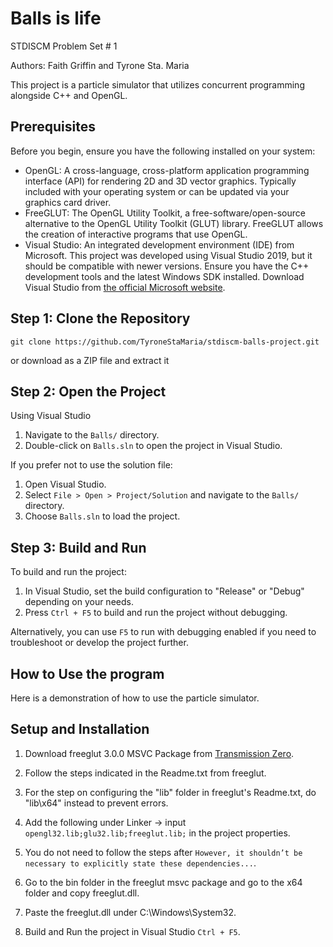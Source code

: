 # Balls is life

STDISCM Problem Set # 1

Authors: Faith Griffin and Tyrone Sta. Maria

This project is a particle simulator that utilizes concurrent programming alongside C++ and OpenGL. 

## Prerequisites

Before you begin, ensure you have the following installed on your system:

- OpenGL: A cross-language, cross-platform application programming interface (API) for rendering 2D and 3D vector graphics. Typically included with your operating system or can be updated via your graphics card driver.
- FreeGLUT: The OpenGL Utility Toolkit, a free-software/open-source alternative to the OpenGL Utility Toolkit (GLUT) library. FreeGLUT allows the creation of interactive programs that use OpenGL.
- Visual Studio: An integrated development environment (IDE) from Microsoft. This project was developed using Visual Studio 2019, but it should be compatible with newer versions. Ensure you have the C++ development tools and the latest Windows SDK installed. Download Visual Studio from [the official Microsoft website](https://visualstudio.microsoft.com/).

## Step 1: Clone the Repository

`git clone https://github.com/TyroneStaMaria/stdiscm-balls-project.git`

or download as a ZIP file and extract it

## Step 2: Open the Project

Using Visual Studio
1. Navigate to the `Balls/` directory.
2. Double-click on `Balls.sln` to open the project in Visual Studio.

If you prefer not to use the solution file:
1. Open Visual Studio.
2. Select `File > Open > Project/Solution` and navigate to the `Balls/` directory.
3. Choose `Balls.sln` to load the project.

## Step 3: Build and Run

To build and run the project:
1. In Visual Studio, set the build configuration to "Release" or "Debug" depending on your needs.
2. Press `Ctrl + F5` to build and run the project without debugging.
   
Alternatively, you can use `F5` to run with debugging enabled if you need to troubleshoot or develop the project further.

## How to Use the program

Here is a demonstration of how to use the particle simulator.

## Setup and Installation

1. Download freeglut 3.0.0 MSVC Package from [Transmission Zero](https://www.transmissionzero.co.uk/software/freeglut-devel/).

2. Follow the steps indicated in the Readme.txt from freeglut.

3. For the step on configuring the "lib\" folder in freeglut's Readme.txt, do "lib\x64\" instead to prevent errors.

4. Add the following under Linker -> input `opengl32.lib;glu32.lib;freeglut.lib;` in the project properties.

5. You do not need to follow the steps after `However, it shouldn’t be necessary to explicitly state these dependencies...`.

6. Go to the bin folder in the freeglut msvc package and go to the x64 folder and copy freeglut.dll.

7. Paste the freeglut.dll under C:\Windows\System32.

8. Build and Run the project in Visual Studio `Ctrl + F5`.
